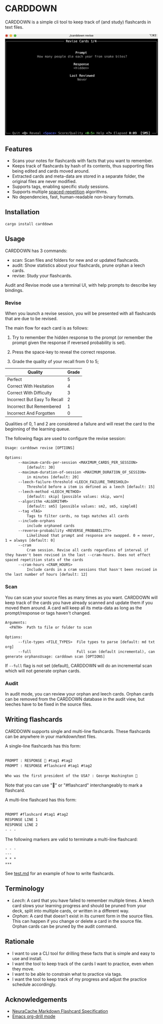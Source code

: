 # CARDDOWN

CARDDOWN is a simple cli tool to keep track of (and study) flashcards in text files.

![CARDDOWN](img/carddown.png)

## Features

  - Scans your notes for flashcards with facts that you want to remember.
  - Keeps track of flashcards by hash of its contents, thus supporting files being edited and cards moved around.
  - Extracted cards and meta-data are stored in a separate folder, the original files are never modified.
  - Supports tags, enabling specific study sessions.
  - Supports multiple [spaced-repetition](https://en.wikipedia.org/wiki/Spaced_repetition) algorithms.
  - No dependencies, fast, human-readable non-binary formats.

## Installation

```
cargo install carddown
```

## Usage

CARDDOWN has 3 commands:

- scan: Scan files and folders for new and or updated flashcards.
- audit: Show statistics about your flashcards, prune orphan a leech cards.
- revise: Study your flashcards.

Audit and Revise mode use a terminal UI, with help prompts to describe key bindings.

### Revise
When you launch a revise session, you will be presented with all flashcards that are due to be revised.

The main flow for each card is as follows:

1. Try to remember the hidden response to the prompt (or remember the prompt given the response if reversed probability is set).

2. Press the space-key to reveal the correct response.

3. Grade the quality of your recall from 0 to 5;

| Quality                      | Grade |
|------------------------------|-------|
| Perfect                      | 5     |
| Correct With Hesitation      | 4     |
| Correct With Difficulty      | 3     |
| Incorrect But Easy To Recall | 2     |
| Incorrect But  Remembered    | 1     |
| Incorrect And Forgotten      | 0     |

Qualities of 0, 1 and 2 are considered a failure and will reset the card to the beginning of the learning queue.

The following flags are used to configure the revise session:

```
Usage: carddown revise [OPTIONS]

Options:
      --maximum-cards-per-session <MAXIMUM_CARDS_PER_SESSION>
          [default: 30]
      --maximum-duration-of-session <MAXIMUM_DURATION_OF_SESSION>
          in minutes [default: 20]
      --leech-failure-threshold <LEECH_FAILURE_THRESHOLD>
          Threshold before a item is defined as a leech [default: 15]
      --leech-method <LEECH_METHOD>
          [default: skip] [possible values: skip, warn]
      --algorithm <ALGORITHM>
          [default: sm5] [possible values: sm2, sm5, simple8]
      --tag <TAG>
          Tags to filter cards, no tags matches all cards
      --include-orphans
          include orphaned cards
      --reverse-probability <REVERSE_PROBABILITY>
          Likelihood that prompt and response are swapped. 0 = never, 1 = always [default: 0]
      --cram
          Cram session. Revise all cards regardless of interval if they haven't been revised in the last --cram-hours. Does not effect spaced repetition stats of the cards
      --cram-hours <CRAM_HOURS>
          Include cards in a cram sessions that hasn't been revised in the last number of hours [default: 12]
```

### Scan
You can scan your source files as many times as you want. CARDDOWN will keep track of the cards you have already scanned and update them if you moved them around. A card will keep all its meta-data as long as the prompt/response or tags haven't changed.

```
Arguments:
  <PATH>  Path to file or folder to scan

Options:
      --file-types <FILE_TYPES>  File types to parse [default: md txt org]
      --full                     Full scan (default incremental), can generate orphansUsage: carddown scan [OPTIONS]
```

If `--full` flag is not set (default), CARDDOWN will do an incremental scan which will not generate orphan cards.

### Audit
In audit mode, you can review your orphan and leech cards. Orphan cards can be removed from the CARDDOWN database in the audit view, but leeches have to be fixed in the source files.

## Writing flashcards
CARDDOWN supports single and multi-line flashcards. These flashcards can be anywhere in your markdown/text files.

A single-line flashcards has this form:

```markdown

PROMPT : RESPONSE 🧠 #tag1 #tag2
PROMPT : RESPONSE #flashcard #tag1 #tag2

Who was the first president of the USA? : George Washington 🧠
```

Note that you can use "🧠" or "#flashcard" interchangeably to mark a flashcard.


A multi-line flashcard has this form:

```markdown

PROMPT #flashcard #tag1 #tag2
RESPONSE LINE 1
RESPONSE LINE 2
- - -
```

The following markers are valid to terminate a multi-line flashcard:

```markdown
- - -
---
* * *
***
```

See [test.md](tests/test.md) for an example of how to write flashcards.

## Terminology

  - *Leech*:
    A card that you have failed to remember multiple times. A leech card slows your learning progress
    and should be pruned from your deck, split into multiple cards, or written in a different way.
  - *Orphan*:
    A card that doesn't exist in its current form in the source files. This can happen if you
    change or delete a card in the source file. Orphan cards can be pruned by the audit command.

## Rationale

- I want to use a CLI tool for drilling these facts that is simple and easy to use and install.
- I want the tool to keep track of the cards I want to practice, even when they move.
- I want to be able to constrain what to practice via tags.
- I want the tool to keep track of my progress and adjust the practice schedule accordingly.

## Acknowledgements

- [NeuraCache Markdown Flashcard Specification](https://github.com/NeuraCache/markdown-flashcards-spaced-repetition)
- [Emacs org-drill mode](https://gitlab.com/phillord/org-drill/)
